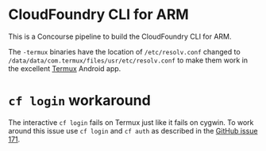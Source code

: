 # CloudFoundry CLI for ARM

This is a Concourse pipeline to build the CloudFoundry CLI for ARM.

The `-termux` binaries have the location of `/etc/resolv.conf` changed to `/data/data/com.termux/files/usr/etc/resolv.conf` to make them work in the excellent [Termux](https://termux.com/) Android app.

# `cf login` workaround

The interactive `cf login` fails on Termux just like it fails on cygwin. To work around this issue use `cf login` and `cf auth` as described in the [GitHub issue 171](https://github.com/cloudfoundry/cli/issues/171#issuecomment-95137605).

